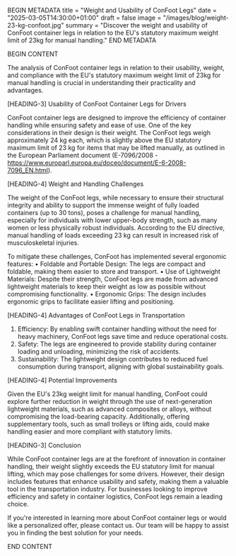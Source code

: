 BEGIN METADATA
title = "Weight and Usability of ConFoot Legs"
date = "2025-03-05T14:30:00+01:00"
draft = false
image = "/images/blog/weight-23-kg-confoot.jpg"
summary = "Discover the weight and usability of ConFoot container legs in relation to the EU's statutory maximum weight limit of 23kg for manual handling."
END METADATA

BEGIN CONTENT

The analysis of ConFoot container legs in relation to their usability, weight, and compliance with the EU's statutory maximum weight limit of 23kg for manual handling is crucial in understanding their practicality and advantages.

[HEADING-3] Usability of ConFoot Container Legs for Drivers

ConFoot container legs are designed to improve the efficiency of container handling while ensuring safety and ease of use. One of the key considerations in their design is their weight. The ConFoot legs weigh approximately 24 kg each, which is slightly above the EU statutory maximum limit of 23 kg for items that may be lifted manually, as outlined in the European Parliament document (E-7096/2008 - https://www.europarl.europa.eu/doceo/document/E-6-2008-7096_EN.html).

[HEADING-4] Weight and Handling Challenges

The weight of the ConFoot legs, while necessary to ensure their structural integrity and ability to support the immense weight of fully loaded containers (up to 30 tons), poses a challenge for manual handling, especially for individuals with lower upper-body strength, such as many women or less physically robust individuals. According to the EU directive, manual handling of loads exceeding 23 kg can result in increased risk of musculoskeletal injuries.

To mitigate these challenges, ConFoot has implemented several ergonomic features:
• Foldable and Portable Design: The legs are compact and foldable, making them easier to store and transport.
• Use of Lightweight Materials: Despite their strength, ConFoot legs are made from advanced lightweight materials to keep their weight as low as possible without compromising functionality.
• Ergonomic Grips: The design includes ergonomic grips to facilitate easier lifting and positioning.

[HEADING-4] Advantages of ConFoot Legs in Transportation

1. Efficiency: By enabling swift container handling without the need for heavy machinery, ConFoot legs save time and reduce operational costs.
2. Safety: The legs are engineered to provide stability during container loading and unloading, minimizing the risk of accidents.
3. Sustainability: The lightweight design contributes to reduced fuel consumption during transport, aligning with global sustainability goals.

[HEADING-4] Potential Improvements

Given the EU's 23kg weight limit for manual handling, ConFoot could explore further reduction in weight through the use of next-generation lightweight materials, such as advanced composites or alloys, without compromising the load-bearing capacity. Additionally, offering supplementary tools, such as small trolleys or lifting aids, could make handling easier and more compliant with statutory limits.

[HEADING-3] Conclusion

While ConFoot container legs are at the forefront of innovation in container handling, their weight slightly exceeds the EU statutory limit for manual lifting, which may pose challenges for some drivers. However, their design includes features that enhance usability and safety, making them a valuable tool in the transportation industry. For businesses looking to improve efficiency and safety in container logistics, ConFoot legs remain a leading choice.

If you're interested in learning more about ConFoot container legs or would like a personalized offer, please contact us. Our team will be happy to assist you in finding the best solution for your needs.

END CONTENT